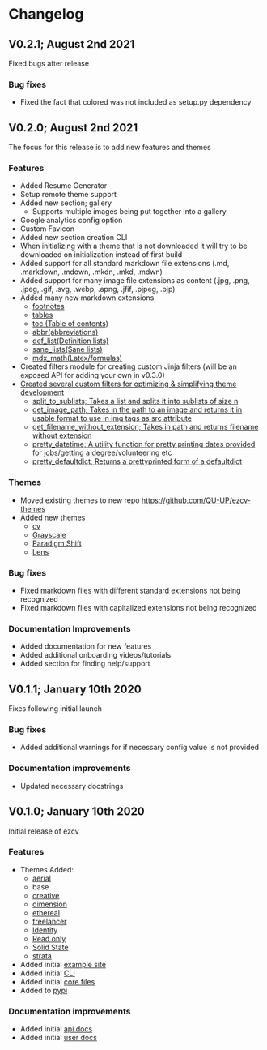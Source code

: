 # Changelog


## V0.2.1; August 2nd 2021

Fixed bugs after release

### Bug fixes
- Fixed the fact that colored was not included as setup.py dependency


## V0.2.0; August 2nd 2021

The focus for this release is to add new features and themes

### Features

- Added Resume Generator
- Setup remote theme support
- Added new section; gallery
  - Supports multiple images being put together into a gallery
- Google analytics config option
- Custom Favicon 
- Added new section creation CLI
- When initializing with a theme that is not downloaded it will try to be downloaded on initialization instead of first build
- Added support for all standard markdown file extensions (.md, .markdown, .mdown, .mkdn, .mkd, .mdwn)
- Added support for many image file extensions as content (.jpg, .png, .jpeg, .gif, .svg, .webp, .apng, .jfif, .pjpeg, .pjp)
- Added many new markdown extensions
  - [footnotes](https://python-markdown.github.io/extensions/footnotes/)
  - [tables](https://python-markdown.github.io/extensions/tables/)
  - [toc (Table of contents)](https://python-markdown.github.io/extensions/toc/)
  - [abbr(abbreviations)](https://python-markdown.github.io/extensions/abbreviations/)
  - [def_list(Definition lists)](https://python-markdown.github.io/extensions/definition_lists/)
  - [sane_lists(Sane lists)](https://python-markdown.github.io/extensions/sane_lists/)
  - [mdx_math(Latex/formulas)](https://github.com/mitya57/python-markdown-math)
- Created filters module for creating custom Jinja filters (will be an exposed API for adding your own in v0.3.0)
- [Created several custom filters for optimizing & simplifying theme development](https://ezcv.readthedocs.io/en/latest/theme-development/#available-custom-filters)
    - [split_to_sublists; Takes a list and splits it into sublists of size n](https://ezcv.readthedocs.io/en/latest/theme-development/#split_to_sublists)
    - [get_image_path; Takes in the path to an image and returns it in usable format to use in img tags as src attribute](https://ezcv.readthedocs.io/en/latest/theme-development/#get_image_path)
    - [get_filename_without_extension; Takes in path and returns filename without extension](https://ezcv.readthedocs.io/en/latest/theme-development/#get_filename_without_extension)
    - [pretty_datetime; A utility function for pretty printing dates provided for jobs/getting a degree/volunteering etc](https://ezcv.readthedocs.io/en/latest/theme-development/#pretty_datetime)
    - [pretty_defaultdict; Returns a prettyprinted form of a defaultdict](https://ezcv.readthedocs.io/en/latest/theme-development/#pretty_defaultdict)

### Themes

- Moved existing themes to new repo https://github.com/QU-UP/ezcv-themes
- Added new themes
  - [cv](https://ezcv.readthedocs.io/en/latest/included-themes/#resume)
  - [Grayscale](https://ezcv.readthedocs.io/en/latest/included-themes/#grayscale)
  - [Paradigm Shift](https://ezcv.readthedocs.io/en/latest/included-themes/#paradigm-shift)
  - [Lens](https://ezcv.readthedocs.io/en/latest/included-themes/#lens)

### Bug fixes

- Fixed markdown files with different standard extensions not being recognized
- Fixed markdown files with capitalized extensions not being recognized

### Documentation Improvements

- Added documentation for new features
- Added additional onboarding videos/tutorials
- Added section for finding help/support

## V0.1.1; January 10th 2020

Fixes following initial launch

### Bug fixes

- Added additional warnings for if necessary config value is not provided

### Documentation improvements

- Updated necessary docstrings

## V0.1.0; January 10th 2020

Initial release of ezcv

### Features

- Themes Added:
  - [aerial](https://html5up.net/aerial)
  - base
  - [creative](https://startbootstrap.com/theme/creative)
  - [dimension](https://html5up.net/dimension)
  - [ethereal](https://html5up.net/ethereal)
  - [freelancer](https://startbootstrap.com/theme/freelancer)
  - [Identity](https://html5up.net/identity)
  - [Read only](https://html5up.net/read-only)
  - [Solid State](https://html5up.net/solid-state)
  - [strata](https://html5up.net/strata)
- Added initial [example site](https://github.com/Descent098/ezcv/tree/master/ezcv/example_site)
- Added initial [CLI](https://ezcv.readthedocs.io/en/latest/cli/)
- Added initial [core files](https://github.com/Descent098/ezcv/blob/master/ezcv/core.py#L289-L402)
- Added to [pypi](https://pypi.org/project/ezcv/)

### Documentation improvements

- Added initial [api docs](https://kieranwood.ca/ezcv)
- Added initial [user docs](https://ezcv.readthedocs.io)
